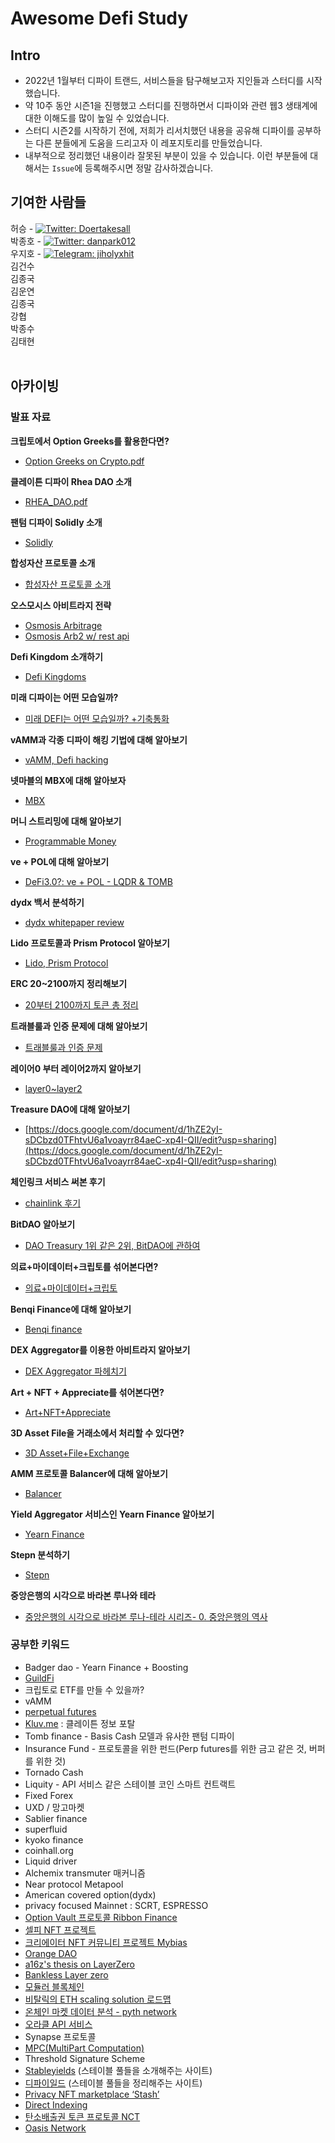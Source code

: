 # Awesome Defi Study

## Intro

- 2022년 1월부터 디파이 트랜드, 서비스들을 탐구해보고자 지인들과 스터디를 시작했습니다.
- 약 10주 동안 시즌1을 진행했고 스터디를 진행하면서 디파이와 관련 웹3 생태계에 대한 이해도를 많이 높일 수 있었습니다.
- 스터디 시즌2를 시작하기 전에, 저희가 리서치했던 내용을 공유해 디파이를 공부하는 다른 분들에게 도움을 드리고자 이 레포지토리를 만들었습니다.
- 내부적으로 정리했던 내용이라 잘못된 부분이 있을 수 있습니다. 이런 부분들에 대해서는 `Issue`에 등록해주시면 정말 감사하겠습니다.

## 기여한 사람들

<div align=left>
    허승 - 
    <a href="https://twitter.com/doertakesall">
    <img alt="Twitter: Doertakesall" src="https://img.shields.io/twitter/follow/doertakesall?style=social" target="_blank" />
    </a>
    <br>
    박종호 - <a href="https://twitter.com/danpark012">
    <img alt="Twitter: danpark012" src="https://img.shields.io/twitter/follow/danpark012?style=social" target="_blank" />
    </a>
    <br>
    우지호 - <a href="https://t.me/jiholyxhit">
    <img alt="Telegram: jiholyxhit" src="https://img.shields.io/badge/Follow%20TG%40-jiholyxhit-orange" target="_blank" />
    </a>
    <br>
    김건수
    <br>
    김종국
    <br>
    김운연
    <br>
    김종국
    <br>
    강협
    <br>
    박종수
    <br>
    김태현
    <br>
</div>
<br>

## 아카이빙

### 발표 자료

**크립토에서 Option Greeks를 활용한다면?**
- [Option Greeks on Crypto.pdf](https://s3-us-west-2.amazonaws.com/secure.notion-static.com/d17d8bb8-3dd6-43b5-9fca-e0d1f97dc1ec/Option_Greeks_on_Crypto.pdf)

**클레이튼 디파이 Rhea DAO 소개**
- [RHEA_DAO.pdf](https://s3-us-west-2.amazonaws.com/secure.notion-static.com/8541a66f-6ea1-4f29-9cc8-c0b895acf667/RHEA_DAO.pdf)

**팬텀 디파이 Solidly 소개**
- [Solidly](https://www.notion.so/Solidly-ec40850392244c4aa681280d97274082)

**합성자산 프로토콜 소개**
- [합성자산 프로토콜 소개](https://www.notion.so/9e9584bcee21475da23f7ec0fa8e28d5) 

**오스모시스 아비트라지 전략**
- [Osmosis Arbitrage](https://www.notion.so/Osmosis-Arbitrage-71b51e5d9a304e2dbfba5955305494fd)
- [Osmosis Arb2 w/ rest api](https://www.notion.so/Osmosis-Arb2-w-rest-api-1e30ebb3e7134b7ab84319ec36dcfd6e)


**Defi Kingdom 소개하기**
- [Defi Kingdoms](https://www.notion.so/Defi-Kingdoms-f7d09395fb5041f1b747f957b53d5075)

**미래 디파이는 어떤 모습일까?**
- [미래 DEFI는 어떤 모습일까? +기축통화](https://www.notion.so/DEFI-50439d43728b4b60883aa9cde39b8a78)

**vAMM과 각종 디파이 해킹 기법에 대해 알아보기**
- [vAMM, Defi hacking](https://www.notion.so/Defi-Basic-vAMM-hacking-06b50abca8e34afebf04d07a877b1008)

**넷마블의 MBX에 대해 알아보자**
- [MBX](https://www.notion.so/MBX-abdfc3900f0e475e8d6c8130b9005b73)

**머니 스트리밍에 대해 알아보기**
- [Programmable Money](https://defi-study.notion.site/defi-study/Programmable-Money-53659643a88b4edcbdd5b6f52db0a8ff)

**ve + POL에 대해 알아보기**
- [DeFi3.0?: ve + POL - LQDR & TOMB](https://docs.google.com/document/d/1zKj1aPcTestve_9rTCUrPzsCJbS_Eb3wONsIStU3rCE/edit?usp=sharing)

**dydx 백서 분석하기**
- [dydx whitepaper review](https://www.notion.so/dydx-whitepaper-review-b562fc7f14ed45f184131327f43da439)

**Lido 프로토콜과 Prism Protocol 알아보기**
- [Lido, Prism Protocol](https://www.notion.so/Lido-Prism-Protocol-ad133feadfa24d8fb935f13669c9ef7d)

**ERC 20~2100까지 정리해보기**
- [20부터 2100까지 토큰 총 정리](https://www.notion.so/20-2100-0324-059ad753ca484d8e9ce9d00fdd610106)

**트래블룰과 인증 문제에 대해 알아보기**
- [트래블룰과 인증 문제](https://www.notion.so/_-295beecc7034425fb67647a539563311)

**레이어0 부터 레이어2까지 알아보기**
- [layer0~layer2](https://www.notion.so/layer0-layer2-4689af1496f64adab774940115328906)

**Treasure DAO에 대해 알아보기**
- [https://docs.google.com/document/d/1hZE2yI-sDCbzd0TFhtvU6a1voayrr84aeC-xp4I-QII/edit?usp=sharing](https://docs.google.com/document/d/1hZE2yI-sDCbzd0TFhtvU6a1voayrr84aeC-xp4I-QII/edit?usp=sharing)

**체인링크 서비스 써본 후기**
- [chainlink 후기](https://www.notion.so/chainlink_0331-0751e91f698741f29867b8145e7e6d9b)

**BitDAO 알아보기**
- [DAO Treasury 1위 같은 2위, BitDAO에 관하여](https://www.notion.so/DAO-Treasury-1-2-BitDAO-a9b0e9e991544ccd997443328d6491e0)

**의료+마이데이터+크립토를 섞어본다면?**
- [의료+마이데이터+크립토](https://moomallaeng.medium.com/%EC%9D%98%EB%A3%8C%EC%97%90%EC%84%9C%EC%9D%98-%EB%A7%88%EC%9D%B4%EB%8D%B0%EC%9D%B4%ED%84%B0-%ED%99%9C%EC%9A%A9%EC%97%90-%EB%8C%80%ED%95%9C-%EA%B8%B0%ED%9A%8D-e6787dcedb69)

**Benqi Finance에 대해 알아보기**
- [Benqi finance](https://www.notion.so/Benqi-finance-12493a4e3bca4b50b38bec5c620f1cbb)

**DEX Aggregator를 이용한 아비트라지 알아보기**
- [DEX Aggregator 파헤치기](https://www.notion.so/DEX-Aggregator-caf2ef1f78fd48738aba9746ea95212e)

**Art + NFT + Appreciate를 섞어본다면?**
- [Art+NFT+Appreciate](https://moomallaeng.medium.com/%EC%95%84%ED%8A%B8-nft-%EA%B4%80%EB%9E%8C-8d879e5830c8)

**3D Asset File을 거래소에서 처리할 수 있다면?**
- [3D Asset+File+Exchange](https://moomallaeng.medium.com/3d-asset-file-exchange-239255af0cde)

**AMM 프로토콜 Balancer에 대해 알아보기**
- [Balancer](https://www.notion.so/Balancer-a57157ce739f460bae5d7640cfbe189c)

**Yield Aggregator 서비스인 Yearn Finance 알아보기**
- [Yearn Finance](https://www.notion.so/Yearn-Finance-4861aa3e89fa462e8613867f67b825ac)

**Stepn 분석하기**
- [Stepn](https://www.notion.so/Stepn-a19127a92973443bbeb6d0b4c5630a84)

**중앙은행의 시각으로 바라본 루나와 테라**
- [중앙은행의 시각으로 바라본 루나-테라 시리즈- 0. 중앙은행의 역사](https://doramuton.medium.com/%EC%A4%91%EC%95%99%EC%9D%80%ED%96%89%EC%9D%98-%EC%8B%9C%EA%B0%81%EC%9C%BC%EB%A1%9C-%EB%B0%94%EB%9D%BC%EB%B3%B8-%EB%A3%A8%EB%82%98-%ED%85%8C%EB%9D%BC-%EC%8B%9C%EB%A6%AC%EC%A6%88-0-%EC%A4%91%EC%95%99%EC%9D%80%ED%96%89%EC%9D%98-%EC%97%AD%EC%82%AC-5c12c68606a)

### 공부한 키워드

- Badger dao - Yearn Finance + Boosting
- [GuildFi](https://twitter.com/chng_raymond)
- 크립토로 ETF를 만들 수 있을까?
- vAMM
- [perpetual futures](https://research.paradigm.xyz/cartoon-guide-to-perps)
- [Kluv.me](http://Kluv.me) : 클레이튼 정보 포탈
- Tomb finance - Basis Cash 모델과 유사한 팬텀 디파이
- Insurance Fund - 프로토콜을 위한 펀드(Perp futures를 위한 금고 같은 것, 버퍼를 위한 것)
- Tornado Cash
- Liquity - API 서비스 같은 스테이블 코인 스마트 컨트랙트
- Fixed Forex
- UXD / 망고마켓
- Sablier finance
- superfluid
- kyoko finance
- coinhall.org
- Liquid driver
- Alchemix transmuter 매커니즘
- Near protocol Metapool
- American covered option(dydx)
- privacy focused Mainnet : SCRT, ESPRESSO
- [Option Vault 프로토콜 Ribbon Finance](https://app.ribbon.finance/)
- [셀피 NFT 프로젝트](https://ujin.one/)
- [크리에이터 NFT 커뮤니티 프로젝트 Mybias](https://www.mybias.me/)
- [Orange DAO](https://www.notion.so/Orange-DAO-Homepage-2c1d36961c7645dc8f285a9c0b327bfe)
- [a16z's thesis on LayerZero](https://a16z.com/2022/03/30/investing-in-layerzero/)
- [Bankless Layer zero](https://podcasts.apple.com/kr/podcast/bankless/id1499409058?i=1000554824301)
- [모듈러 블록체인](https://medium.com/a41-ventures/web-3-%EB%AA%A8%EB%93%88%EB%9F%AC-%EB%B8%94%EB%A1%9D%EC%B2%B4%EC%9D%B8-%ED%83%88%EC%A4%91%EC%95%99%ED%99%94%EC%9D%98-%EC%9E%AC%EC%A0%95%EC%9D%98-a6260f05538c)
- [비탈릭의 ETH scaling solution 로드맵](https://twitter.com/vitalikbuterin/status/1312905882330521600?lang=en)
- [온체인 마켓 데이터 분석 - pyth network](https://pyth.network/)
- [오라클 API 서비스](https://api3.org/)
- Synapse 프로토콜
- [MPC(MultiPart Computation)](https://www.qredo.com/ko/blog/decentralized-mpc-vs-multisig)
- Threshold Signature Scheme
- [Stableyields](https://twitter.com/stableyields) (스테이블 풀들을 소개해주는 사이트)
- [디파이일드](https://t.me/defiyield_ann) (스테이블 풀들을 정리해주는 사이트)
- [Privacy NFT marketplace ‘Stash’](https://stashh.io/)
- [Direct Indexing](https://news.einfomax.co.kr/news/articleView.html?idxno=4206236)
- [탄소배출권 토큰 프로토콜 NCT](https://blog.toucan.earth/announcing-nct-nature-carbon-tonne/)
- [Oasis Network](https://docs.oasis.dev/general/)